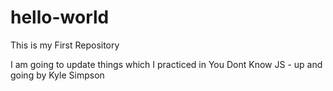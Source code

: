 # hello-world
This is my First Repository

I am going to update things which I practiced in You Dont Know JS - up and going by Kyle Simpson

